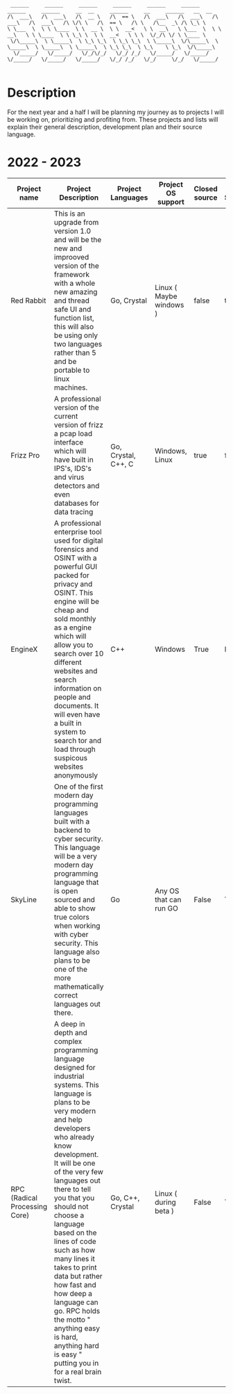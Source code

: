 ```
 ______     ______     ______     ______     ______     ______     ______     ______     __  __     ______     __     ______   __  __    
/\  ___\   /\  ___\   /\  __ \   /\  == \   /\  ___\   /\  ___\   /\  ___\   /\  ___\   /\ \/\ \   /\  == \   /\ \   /\__  _\ /\ \_\ \   
\ \___  \  \ \ \____  \ \  __ \  \ \  __<   \ \  __\   \ \___  \  \ \  __\   \ \ \____  \ \ \_\ \  \ \  __<   \ \ \  \/_/\ \/ \ \____ \  
 \/\_____\  \ \_____\  \ \_\ \_\  \ \_\ \_\  \ \_____\  \/\_____\  \ \_____\  \ \_____\  \ \_____\  \ \_\ \_\  \ \_\    \ \_\  \/\_____\ 
  \/_____/   \/_____/   \/_/\/_/   \/_/ /_/   \/_____/   \/_____/   \/_____/   \/_____/   \/_____/   \/_/ /_/   \/_/     \/_/   \/_____/ 
                                                                                                                                         
```

# Description 

For the next year and a half I will be planning my journey as to projects I will be working on, prioritizing and profiting from. These projects and lists will explain their general description, development plan and their source language.

# 2022 - 2023

| Project name | Project Description | Project Languages | Project OS support |  Closed source | Open Source | 
| ------------ | ------------------- | ----------------- | ------------------ | -------------- | ----------- | 
| Red Rabbit   | This is an upgrade from version 1.0 and will be the new and improoved version of the framework with a whole new amazing and thread safe UI and function list, this will also be using only two languages rather than 5 and be portable to linux machines. | Go, Crystal | Linux ( Maybe windows ) | false | true | 
| Frizz Pro    | A professional version of the current version of frizz a pcap load interface which will have built in IPS's, IDS's and virus detectors and even databases for data tracing | Go, Crystal, C++, C | Windows, Linux | true | false |
| EngineX      | A professional enterprise tool used for digital forensics and OSINT with a powerful GUI packed for privacy and OSINT. This engine will be cheap and sold monthly as a engine which will allow you to search over 10 different websites and search information on people and documents. It will even have a built in system to search tor and load through suspicous websites anonymously | C++ | Windows | True | False |
| SkyLine | One of the first modern day programming languages built with a backend to cyber security. This language will be a very modern day programming language that is open sourced and able to show true colors when working with cyber security. This language also plans to be one of the more mathematically correct languages out there. | Go | Any OS that can run GO | False | True |
| RPC (Radical Processing Core) | A deep in depth and complex programming language designed for industrial systems. This language is plans to be very modern and help developers who already know development. It will be one of the very few languages out there to tell you that you should not choose a language based on the lines of code such as how many lines it takes to print data but rather how fast and how deep a language can go. RPC holds the motto " anything easy is hard, anything hard is easy " putting you in for a real brain twist. | Go, C++, Crystal | Linux ( during beta ) | False | True | 
